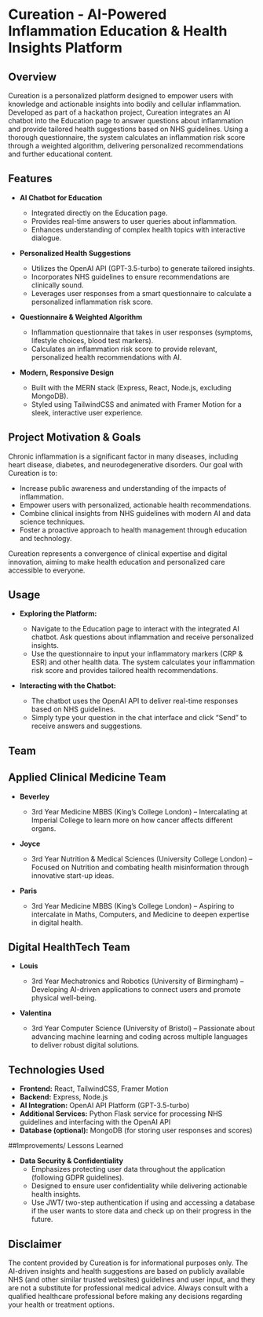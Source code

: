 # Cureation - AI-Powered Inflammation Education & Health Insights Platform

## Overview

Cureation is a personalized platform designed to empower users with knowledge and actionable insights into bodily and cellular inflammation. Developed as part of a hackathon project, Cureation integrates an AI chatbot into the Education page to answer questions about inflammation and provide tailored health suggestions based on NHS guidelines. Using a thorough questionnaire, the system calculates an inflammation risk score through a weighted algorithm, delivering personalized recommendations and further educational content.

## Features

- **AI Chatbot for Education**
  - Integrated directly on the Education page.
  - Provides real-time answers to user queries about inflammation.
  - Enhances understanding of complex health topics with interactive dialogue.

- **Personalized Health Suggestions**
  - Utilizes the OpenAI API (GPT-3.5-turbo) to generate tailored insights.
  - Incorporates NHS guidelines to ensure recommendations are clinically sound.
  - Leverages user responses from a smart questionnaire to calculate a personalized inflammation risk score.

- **Questionnaire & Weighted Algorithm**
  - Inflammation questionnaire that takes in user responses (symptoms, lifestyle choices, blood test markers).
  - Calculates an inflammation risk score to provide relevant, personalized health recommendations with AI.

- **Modern, Responsive Design**
  - Built with the MERN stack (Express, React, Node.js, excluding MongoDB).
  - Styled using TailwindCSS and animated with Framer Motion for a sleek, interactive user experience.

## Project Motivation & Goals

Chronic inflammation is a significant factor in many diseases, including heart disease, diabetes, and neurodegenerative disorders. Our goal with Cureation is to:

- Increase public awareness and understanding of the impacts of inflammation.
- Empower users with personalized, actionable health recommendations.
- Combine clinical insights from NHS guidelines with modern AI and data science techniques.
- Foster a proactive approach to health management through education and technology.

Cureation represents a convergence of clinical expertise and digital innovation, aiming to make health education and personalized care accessible to everyone.

## Usage

- **Exploring the Platform:**
  - Navigate to the Education page to interact with the integrated AI chatbot. Ask questions about inflammation and receive personalized insights.
  - Use the questionnaire to input your inflammatory markers (CRP & ESR) and other health data. The system calculates your inflammation risk score and provides tailored health recommendations.

- **Interacting with the Chatbot:**
  - The chatbot uses the OpenAI API to deliver real-time responses based on NHS guidelines.
  - Simply type your question in the chat interface and click “Send” to receive answers and suggestions.

## Team

  ## Applied Clinical Medicine Team
  
  - **Beverley**
    - 3rd Year Medicine MBBS (King’s College London) – Intercalating at Imperial College to learn more on how cancer affects different organs.
  
  - **Joyce**
    - 3rd Year Nutrition & Medical Sciences (University College London) – Focused on Nutrition and combating health misinformation through innovative start-up ideas.
  
  - **Paris**
    - 3rd Year Medicine MBBS (King’s College London) – Aspiring to intercalate in Maths, Computers, and Medicine to deepen expertise in digital health.

  ## Digital HealthTech Team
    
  - **Louis**
    - 3rd Year Mechatronics and Robotics (University of Birmingham) – Developing AI-driven applications to connect users and promote physical well-being.

  - **Valentina**
    - 3rd Year Computer Science (University of Bristol) – Passionate about advancing machine learning and coding across multiple languages to deliver robust digital solutions.

## Technologies Used

- **Frontend:** React, TailwindCSS, Framer Motion
- **Backend:** Express, Node.js
- **AI Integration:** OpenAI API Platform (GPT-3.5-turbo)
- **Additional Services:** Python Flask service for processing NHS guidelines and interfacing with the OpenAI API
- **Database (optional):** MongoDB (for storing user responses and scores)

##Improvements/ Lessons Learned

- **Data Security & Confidentiality**
  - Emphasizes protecting user data throughout the application (following GDPR guidelines).
  - Designed to ensure user confidentiality while delivering actionable health insights.
  - Use JWT/ two-step authentication if using and accessing a database if the user wants to store data and check up on their progress in the future.

## Disclaimer

The content provided by Cureation is for informational purposes only. The AI-driven insights and health suggestions are based on publicly available NHS (and other similar trusted websites) guidelines and user input, and they are not a substitute for professional medical advice. Always consult with a qualified healthcare professional before making any decisions regarding your health or treatment options.

